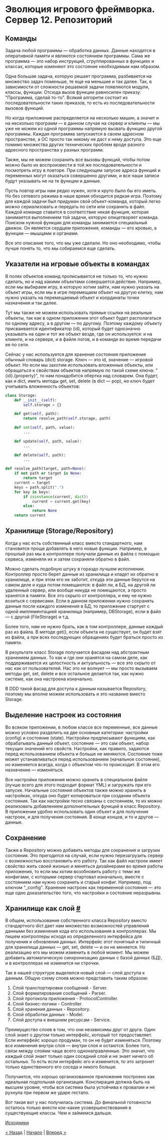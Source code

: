 # Эволюция игрового фреймворка. Сервер 12. Репозиторий

## Команды

Задача любой программы — обработка данных. Данные находятся в оперативной памяти и являются состоянием программы. Сама же программа — это набор инструкций, сгруппированных в функциях и классах, которые изменяют это состояние необходимым нам образом.

Одна большая задача, которую решает программа, разбивается на множество задач поменьше, те еще на меньшие и так далее. Так, в зависимости от сложности решаемой задачи появляются модули, классы, функции. Отсюда вызов функции равносилен приказу: "Программа, сделай то-то". Всякий алгоритм состоит из последовательности таких приказов, то есть из последовательности вызовов функций.

Но когда приложение распределяется на несколько машин, а значит и на несколько программ — в данном случае на сервер и клиенты — мы уже не можем из одной программы напрямую вызвать функцию другой программы. Каждая программа запускается в своем адресном пространстве, а ОС просто так никому не даст к нему доступа. Это еще помимо множества других технических проблем вроде разного адресного пространства у разных программ.

Также, мы не можем сохранить все вызовы функций, чтобы потом можно было их воспроизвести в той же последовательности и посмотреть игру в повторе. При следующем запуске адреса функций и переменных могут оказаться совершенно другими, и все наши записи будут указывать не на те функции и данные.

Пусть повтор игры нам редко нужен, хотя и круто было бы его иметь. Но без сетевого режима в наше время обходится редкая игра. Поэтому для каждой задачи был придуман свой объект-команда, который легко можно сериализовать и передать по сети или сохранить в файл. Каждой команде ставится в соответствие некая функция, которая занимается выполнением той задачи, которую олицетворяет команда. Поиском нужной функции для команды занимается специальный движок. Он является сердцем приложения, команды — его кровью, а функции — мышцами и органами.

Все это описание того, что мы уже сделали. Но оно необходимо, чтобы лучше понять то, что мы собираемся еще сделать.

## Указатели на игровые объекты в командах

В полях объектов команд прописывается не только то, что нужно сделать, но и над какими объектами совершается действие. Например, если мы выбираем игру, в которую хотим зайти, нам нужно указать на объект игры, если мы в игре перемещаем объект на другую клетку, нам нужно указать на перемещаемый объект и координаты точки назначения и так далее.

Тут мы также не можем использовать прямые ссылки на реальные объекты, так как в одном приложении этот объект будет располагаться по одному адресу, а в другом — по другому. Поэтому каждому объекту присваивается идентификатор (id), который будет однозначно указывать на один и тот же объект везде, где он используется: и на клиенте, и на сервере, и в файле логов, и в команде во время передачи ее по сети.

Сейчас у нас используется для хранения состояния приложения обычный словарь (dict) storage. Ключ — это id, значение — игровой объект. Но если мы захотим использовать вложенные объекты, или обращаться к свойствам объектов напрямую по такой схеме ключа: "{id}.{property}", то нам понадобится обертка над словарем. Она будет, как и dict, иметь методы get, set, delete (в dict — pop), но ключ будет учитывать вложенность объектов:

```python
class Storage:
	def __init__(self):
		self.storage = {}

	def get(self, path):
		return resolve_path(self.storage, path)

	def set(self, path, value):
		...

	def update(self, path, value):
		...

	def delete(self, path):
		...

def resolve_path(target, path=None):
    if not path or target is None:
        return target
    current = target
    keys = path.split(".")
    for key in keys:
        if isinstance(current, dict):
            current = current.get(key)
        else:
            return None
    return current
```

## Хранилище (Storage/Repository)

Когда у нас есть собственный класс вместо стандартного, нам становится проще добавлять в него новые функции. Например, в прошлый раз мы в контроллере получали данные из файла с помощью сервиса, изменяли их и затем сохраняли обратно в файл.

Можно сделать подобную штуку в гораздо лучшем исполнении. Контроллер просто берет данные из хранилища и кладет их обратно в хранилище, и при этом его не заботит, откуда эти данные берутся на самом деле и куда потом помещаются: в файл ли, в БД, на другой ли удаленный сервер, или вообще никуда не помещаются, а просто хранятся в памяти. Все это скрыто от контроллера, и ему не нужно возиться с сервисами. Если в данном приложении нужно сохранять данные после каждого изменения в БД, то приложение стартует с одной имплементацией хранилища (например, DBStorage), если в файл — с другой (FileStorage) и т.д.

Более того, нам не нужно брать, как в том контроллере, данные каждый раз из файла. В методе get(), если объекта не существует, он будет взят из файла, а при всех последующих обращениях будет браться просто из памяти.

В результате класс Storage получается фасадом над абстрактным хранением данных. То как и где они хранятся на самом деле, как поддерживается их целостность и актуальность — все это скрыто от нас как от пользователей. Нас это не волнует — мы просто вызываем методы get, set, delete и все остальное делается так, как нужно системе, как она настроена изначально.

В DDD такой фасад для доступа к данным называется Repository, поэтому мы вполне можем использовать и это название вместо Storage.

## Выделение настроек из состояния

Во всяком приложении, в любом классе все переменные, все данные можно условно разделить на две основные категории: настройки (config) и состояние (state). Настройки предписывают функциям, как обрабатывать данный объект, состояние — это сам объект, набор текущих значений его свойств. Настройки, как правило, задаются перед использованием объекта и больше не меняются. Состояние тоже может устанавливаться перед использованием (начальное состояние), но изменяется всегда, когда с объектом что-то происходит. В этом его назначение — изменяться.

Все настройки приложения можно хранить в специальном файле (лучше всего для этого подходит формат YML) и загружать при его запуске. Начальные состояния объектов также можно хранить в настройках, откуда оно будет копироваться при создании объекта состояния. Так как настройки тесно связаны с состоянием, то их можно реализовать добавлением дополнительных функций в класс Repository. В приложении удобно использовать один объект и для получения настроек, и для получения состояния. В конце концов, и то и другое — данные.

## Сохранение

Также в Repository можно добавить методы для сохранения и загрузки состояния. Это пригодится на случай, если нужно перезагрузить сервер с возможностью восстановить его работу. Так как файл настроек имеет свойство жить своей жизнью и меняться дизайнерами во время работы приложения, то если мы хотим возобновить работу с теми же конфигами, с которыми сервер стартовал изначально, вместе с состоянием нам нужно сохранить и старый конфиг. Например, под ключом "_config". Хранение настроек как переменной состояния — это еще одно доказательство того, что настройки и состояние неразрывны.

## Хранилище как слой [#](#layers)

В общем, использование собственного класса Repository вместо стандартного dict дает нам множество возможностей управления данными без изменения кода его использования в контроллерах. Мы пишем контроллеры исходя из определенного интерфейса для получения и обновления данных. Интерфейс этот понятный и типичный для хранилища данных — get, set, delete — и он не меняется. Но реализацию его мы можем изменить в любой момент. Мы можем добавить автоматическую синхронизацию данных с базой данных (БД), и в контроллерах не изменится ни строчки.

Так в нашей структуре выделился новый слой — слой доступа к данным. Общую схему слоев можно представить таким образом:
1. Слой транспортировки сообщений - Server.
2. Слой форматирования сообщений - Parser.
3. Слой протокола приложения - ProtocolController.
4. Слой бизнес-логики - Controller.
5. Слой хранения данных - Repository.
6. Слой обработки данных - Model.
7. Слой доступа к внешним ресурсам - Service.

Преимущество слоев в том, что они независимы друг от друга. Один слой знает о другом только интерфейс, который тот предоставляет. Если интерфейс хорошо продуман, то он не будет изменяться. Поэтому все изменения внутри слоя — внутри слоя и остаются. Более того, связи между слоями чаще всего однонаправленные. Это значит, что каждый слой знает только один соседний слой и не знает ничего об остальных. То есть если интерфейс его и изменится, то это затронет только единственного его соседа и никого больше.

Получается, что хорошо организованное приложение построено как идеальная подпольная организация. Конспирация должна быть на высшем уровне, чтобы вся система была устойчива к провалам и не рухнула при первом же ударе гестапо.

Вот такая вот у нас получилась система. До финальной готовности осталось только внести кое-какие усовершенствования в существующие классы. Чем и займемся дальше.

[Исходники](https://gitlab.com/markelov-alex/hx-py-framework-evolution/-/tree/main/f_models/server_socket/)

[< Назад](02_server_11.md)  |  [Начало](00_intro_01.md)  |  [Вперед >](02_server_13.md)
